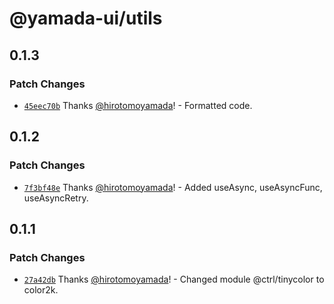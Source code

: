 # @yamada-ui/utils

## 0.1.3

### Patch Changes

- [`45eec70b`](https://github.com/hirotomoyamada/yamada-ui/commit/45eec70b0ec611b245a15be3d6ac5f203f403ebc) Thanks [@hirotomoyamada](https://github.com/hirotomoyamada)! - Formatted code.

## 0.1.2

### Patch Changes

- [`7f3bf48e`](https://github.com/hirotomoyamada/yamada-ui/commit/7f3bf48e27e7b3dced7c0a5bb7d1b7ac9e041289) Thanks [@hirotomoyamada](https://github.com/hirotomoyamada)! - Added useAsync, useAsyncFunc, useAsyncRetry.

## 0.1.1

### Patch Changes

- [`27a42db`](https://github.com/hirotomoyamada/yamada-ui/commit/27a42db9e1b194b87b7358440bb1964a643887c2) Thanks [@hirotomoyamada](https://github.com/hirotomoyamada)! - Changed module @ctrl/tinycolor to color2k.
